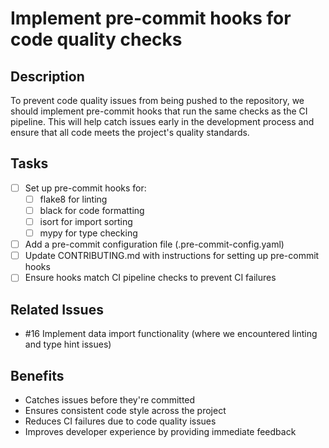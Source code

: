 # Implement pre-commit hooks for code quality checks

## Description

To prevent code quality issues from being pushed to the repository, we should implement pre-commit hooks that run the same checks as the CI pipeline. This will help catch issues early in the development process and ensure that all code meets the project's quality standards.

## Tasks

- [ ] Set up pre-commit hooks for:
  - [ ] flake8 for linting
  - [ ] black for code formatting
  - [ ] isort for import sorting
  - [ ] mypy for type checking
- [ ] Add a pre-commit configuration file (.pre-commit-config.yaml)
- [ ] Update CONTRIBUTING.md with instructions for setting up pre-commit hooks
- [ ] Ensure hooks match CI pipeline checks to prevent CI failures

## Related Issues

- #16 Implement data import functionality (where we encountered linting and type hint issues)

## Benefits

- Catches issues before they're committed
- Ensures consistent code style across the project
- Reduces CI failures due to code quality issues
- Improves developer experience by providing immediate feedback
